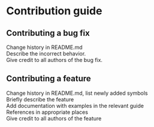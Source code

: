 # Contribution guide

## Contributing a bug fix</br>
Change history in README.md</br>
Describe the incorrect behavior.</br>
Give credit to all authors of the bug fix.</br>

## Contributing a feature</br>
Change history in README.md, list newly added symbols</br>
Briefly describe the feature</br>
Add documentation with examples in the relevant guide</br>
References in appropriate places</br>
Give credit to all authors of the feature</br>
